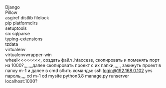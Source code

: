 Django	
Pillow	
asgiref	
distlib	
filelock	
pip	
platformdirs	
setuptools	
six	
sqlparse	
typing-extensions	
tzdata	
virtualenv	
virtualenvwrapper-win	
wheel<<<<<<<<,
создать файл .htaccess, скопировать и поменять порт на 1000?,,,,,,,далее скопировать проект с их папки,,,,,, закинуть проект в папку m-1 и далее в cmd вбить команды: ssh login@192.168.0.102 yes пароль,,,, cd m-1 cd mysite
python3.8 manage.py runserver localhost:1000?
